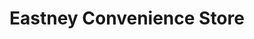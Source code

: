 ---
title: "Eastney Convenience Store"
url: /eastney-portsmouth/eastney-convenience-store/
shop: convenience
---